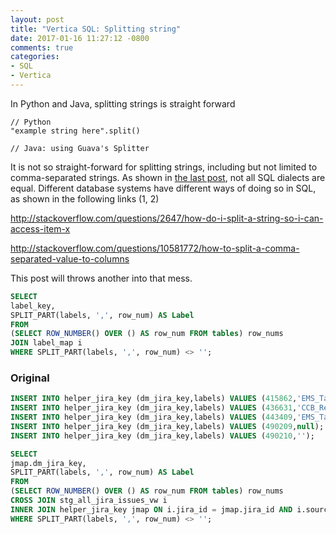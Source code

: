 ```yaml
---
layout: post
title: "Vertica SQL: Splitting string"
date: 2017-01-16 11:27:12 -0800
comments: true
categories: 
- SQL
- Vertica
---
```


In Python and Java, splitting strings is straight forward

``` plain
// Python
"example string here".split()

// Java: using Guava's Splitter

```

It is not so straight-forward for splitting strings, including but not limited to comma-separated strings.
As shown in [the last post](/blog/2016/08/17/analytic-functions-in-mysql/), not all SQL dialects are equal.
Different database systems have different ways of doing so in SQL, as shown in the following links (1, 2)

http://stackoverflow.com/questions/2647/how-do-i-split-a-string-so-i-can-access-item-x

http://stackoverflow.com/questions/10581772/how-to-split-a-comma-separated-value-to-columns

This post will throws another into that mess.

``` sql Spitting comma-separated strings
SELECT
label_key,
SPLIT_PART(labels, ',', row_num) AS Label
FROM
(SELECT ROW_NUMBER() OVER () AS row_num FROM tables) row_nums
JOIN label_map i
WHERE SPLIT_PART(labels, ',', row_num) <> '';
```

### Original

``` sql Example data
INSERT INTO helper_jira_key (dm_jira_key,labels) VALUES (415862,'EMS_Tax,YE2016,getwell,locals_manual,noncritical1,ye_taxopsmh');
INSERT INTO helper_jira_key (dm_jira_key,labels) VALUES (436631,'CCB_Reviewed,PSP_Bugs,PSP_Priority_Backlog,need_followup');
INSERT INTO helper_jira_key (dm_jira_key,labels) VALUES (443409,'EMS_Tax,PXCare,Tools_Team,,workflow');
INSERT INTO helper_jira_key (dm_jira_key,labels) VALUES (490209,null);
INSERT INTO helper_jira_key (dm_jira_key,labels) VALUES (490210,'');
```

``` sql String splitting code
SELECT
jmap.dm_jira_key,
SPLIT_PART(labels, ',', row_num) AS Label
FROM
(SELECT ROW_NUMBER() OVER () AS row_num FROM tables) row_nums
CROSS JOIN stg_all_jira_issues_vw i
INNER JOIN helper_jira_key jmap ON i.jira_id = jmap.jira_id AND i.source_system_key = jmap.source_system_key
WHERE SPLIT_PART(labels, ',', row_num) <> '';
```